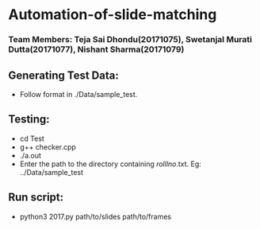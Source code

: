 # Automation-of-slide-matching
### Team Members: Teja Sai Dhondu(20171075), Swetanjal Murati Dutta(20171077), Nishant Sharma(20171079)  
## Generating Test Data:
- Follow format in ./Data/sample_test.

## Testing:
- cd Test
- g++ checker.cpp
- ./a.out
- Enter the path to the directory containing _rolllno_.txt. Eg: ../Data/sample_test

## Run script:
- python3 2017.py path/to/slides path/to/frames

